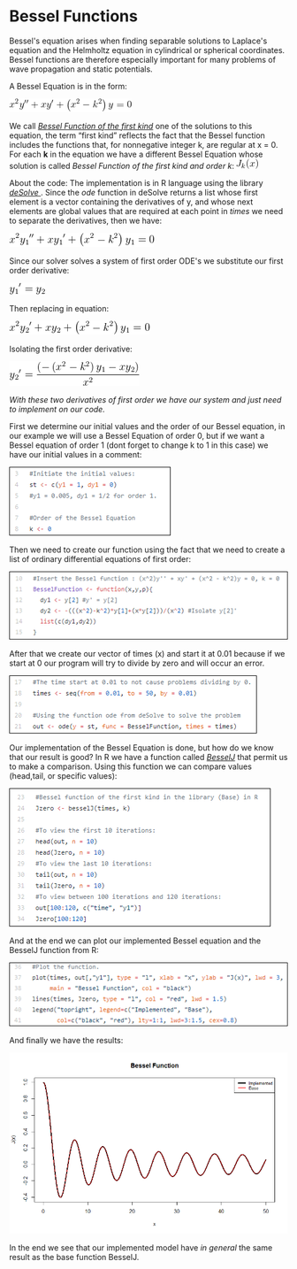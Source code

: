 # Bessel Functions
Bessel's equation arises when finding separable solutions to Laplace's equation and the Helmholtz equation in cylindrical or spherical coordinates. Bessel functions are therefore especially important for many problems of wave propagation and static potentials.

A Bessel Equation is in the form:

![Bessel Equation](https://github.com/VitorMourao/BesselFunctions/blob/master/images/BesselEquation.gif )

We call [_Bessel Function of the first kind_](http://mathworld.wolfram.com/BesselFunctionoftheFirstKind.html) one of the solutions to this equation, the term “first kind” reflects the fact that the Bessel function includes the functions that, for nonnegative integer k, are regular at x = 0.
For each **k** in the equation we have a different Bessel Equation whose solution is called _Bessel Function of the first kind and order k_: ![ Bessel Function](https://github.com/VitorMourao/BesselFunctions/blob/master/images/Besselk.gif)

About the code:
The implementation is in R language using the library [_deSolve_ ](http://desolve.r-forge.r-project.org/). Since the _ode_ function in deSolve returns a list whose first element is a vector containing the derivatives of y, and whose next elements are global values that are required at each point in _times_ we need to separate the derivatives, then we have:

![Bessel Equation](https://github.com/VitorMourao/BesselFunctions/blob/master/images/Eqnew.gif)

Since our solver solves a system of first order ODE's we substitute our first order derivative:

![Variable that substitutes the first derivative](https://github.com/VitorMourao/BesselFunctions/blob/master/images/y1lin.gif)

Then replacing in equation:

![Bessel Equation with new variable](https://github.com/VitorMourao/BesselFunctions/blob/master/images/Eqwy2.gif)

Isolating the first order derivative:

![Isolating the major derivative](https://github.com/VitorMourao/BesselFunctions/blob/master/images/y2lin.gif)

_With these two derivatives of first order we have our system and just need to implement on our code._

First we determine our initial values and the order of our Bessel equation, in our example we will use a Bessel Equation of order 0, but if we want a Bessel equation of order 1 (dont forget to change k to 1 in this case) we have our initial values in a comment:

![Initial Values](https://github.com/VitorMourao/BesselFunctions/blob/master/images/stimages.png)

Then we need to create our function using the fact that we need to create a list of ordinary differential equations of first order:

![Bessel Function in R](https://github.com/VitorMourao/BesselFunctions/blob/master/images/Besselfunction1.png)

After that we create our vector of times (x) and start it at 0.01 because if we start at 0 our program will try to divide by zero and will occur an error.

![Times/Ode](https://github.com/VitorMourao/BesselFunctions/blob/master/images/timesode.png)

Our implementation of the Bessel Equation is done, but how do we know that our result is good? In R we have a function called [_BesselJ_](https://stat.ethz.ch/R-manual/R-devel/library/base/html/Bessel.html) that permit us to make a comparison. Using this function we can compare values (head,tail, or specific values):

![Comparison](https://github.com/VitorMourao/BesselFunctions/blob/master/images/comparisonBessel.png)

And at the end we can plot our implemented Bessel equation and the BesselJ function from R:

![Ploting](https://github.com/VitorMourao/BesselFunctions/blob/master/images/plotB.png)

And finally we have the results:

![Graph](https://github.com/VitorMourao/BesselFunctions/blob/master/images/Rplot.png)

In the end we see that our implemented model have _in general_ the same result as the base function BesselJ.
